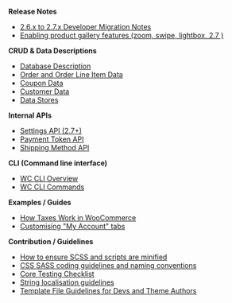 **Release Notes**
- [2.6.x to 2.7.x Developer Migration Notes](2.6.x-to-2.7.x-Developer-Migration-Notes)
- [Enabling product gallery features (zoom, swipe, lightbox, 2.7 )](Enabling-product-gallery-features-(zoom,-swipe,-lightbox,-2.7-))

**CRUD & Data Descriptions**
- [Database Description](https://github.com/woocommerce/woocommerce/wiki/Database-Description)
- [Order and Order Line Item Data](2.7---Order-and-Order-Line-Item-Data)
- [Coupon Data](2.7-Coupon-Data)
- [Customer Data](2.7-Customer-Data)
- [Data Stores](Data-Stores)

**Internal APIs**
- [Settings API (2.7+)](Settings-API)
- [Payment Token API](Payment-Token-API)
- [Shipping Method API](Shipping-Method-API)

**CLI (Command line interface)**
- [WC CLI Overview](WC-CLI-Overview)
- [WC CLI Commands](WC-CLI-Commands)

**Examples / Guides**
- [How Taxes Work in WooCommerce](How-Taxes-Work-in-WooCommerce)
- [Customising "My Account" tabs](Customising-"My-Account"-tabs)

**Contribution / Guidelines**
- [How to ensure SCSS and scripts are minified](Contributing---How-to-ensure-SCSS-and-scripts-are-minified)
- [CSS SASS coding guidelines and naming conventions](CSS-SASS-coding-guidelines-and-naming-conventions)
- [Core Testing Checklist](https://github.com/woocommerce/woocommerce/wiki/Core-Testing-Checklist)
- [String localisation guidelines](String-localisation-guidelines)
- [Template File Guidelines for Devs and Theme Authors](Template-File-Guidelines-for-Devs-and-Theme-Authors)